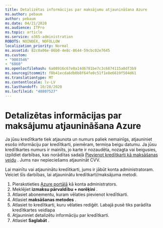 ```yaml
---
title: Detalizētas informācijas par maksājumu atjaunināšana Azure
ms.author: pebaum
author: pebaum
ms.date: 04/21/2020
ms.audience: ITPro
ms.topic: article
ms.service: o365-administration
ROBOTS: NOINDEX, NOFOLLOW
localization_priority: Normal
ms.assetid: 82c0a06e-86b0-4e8c-8644-59cbc02e7645
ms.custom:
- "9003546"
- "6860"
ms.openlocfilehash: 6a08916c67e0a14d6781be7c3c6874115a0df3b9
ms.sourcegitcommit: f8b41ecda6db0b8f64fe0c51f1e8e6619f504d61
ms.translationtype: MT
ms.contentlocale: lv-LV
ms.lasthandoff: 10/28/2020
ms.locfileid: "48807527"
---
```

# <a name="update-payment-details-in-azure"></a>Detalizētas informācijas par maksājumu atjaunināšana Azure

Ja jūsu kredītkarte tiek atjaunota un numurs paliek nemainīgs, atjauniniet esošo informāciju par kredītkarti, piemēram, termiņa beigu datumu. Ja jūsu kredītkartes numurs ir mainīts, jo karte ir nozaudēta, nozagta vai beigusies, izpildiet darbības, kas norādītas sadaļā [Pievienot kredītkarti kā maksāšanas veidu](https://docs.microsoft.com/azure/cost-management-billing/manage/change-credit-card?WT.mc_id=Portal-Microsoft_Azure_Support#addcard) . Jums nav nepieciešams atjaunināt CVV.

Lai mainītu vai atjauninātu kredītkarti, jums ir jābūt konta administratoram. Veiciet šīs darbības, lai atjauninātu kredītkarti/maksājuma metodi.

1. Pierakstieties [Azure portālā](https://portal.azure.com/) kā konta administrators.
2. Meklējiet **izmaksu pārvaldību + norēķini** .
3. Atlasiet abonementu, kuram vēlaties pievienot kredītkarti.
4. Atlasiet **maksāšanas metodes** .
5. Atlasiet to kredītkarti, kuru vēlaties rediģēt. Labajā pusē tiks parādīta kredītkartes veidlapa
6. Atjauniniet detalizētu informāciju par kredītkarti.
7. Atlasiet **Saglabāt** .
